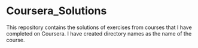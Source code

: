 # Coursera_Solutions
This repository contains the solutions of exercises from courses that I have completed on Coursera.
I have created directory names as the name of the course.
